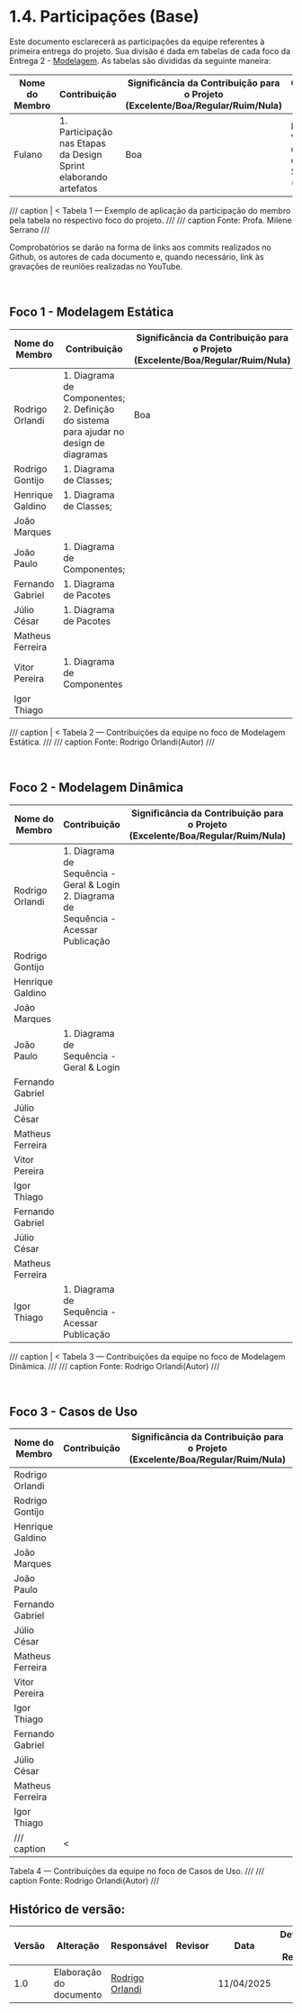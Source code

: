 # 1.4. Participações (Base)

Este documento esclarecerá as participações da equipe referentes à primeira entrega do projeto. Sua divisão é dada em tabelas de cada foco da Entrega 2 - [Modelagem](2.Modelagem.md). As tabelas são divididas da seguinte maneira:

|Nome do Membro | Contribuição | Significância da Contribuição para o Projeto (Excelente/Boa/Regular/Ruim/Nula) | Comprobatórios Claros (com link) |
|---------------|--------------|--------------------------------------------------------------------------------|---------------------------|
| Fulano  |  1. Participação nas Etapas da Design Sprint elaborando artefatos | Boa | Registro nos Versionamentos do Documento de Design Sprint, conforme (link) |

/// caption | <
Tabela 1 — Exemplo de aplicação da participação do membro pela tabela no respectivo foco do projeto.
///
/// caption
Fonte: Profa. Milene Serrano
///

Comprobatórios se darão na forma de links aos commits realizados no Github, os autores de cada documento e, quando necessário, link às gravações de reuniões realizadas no YouTube.

<br>

## Foco 1 - Modelagem Estática

|Nome do Membro | Contribuição | Significância da Contribuição para o Projeto (Excelente/Boa/Regular/Ruim/Nula) | Comprobatórios Claros (com link) |
|---------------|--------------|--------------------------------------------------------------------------------|---------------------------|
| Rodrigo Orlandi | 1. Diagrama de Componentes; <br> 2. Definição do sistema para ajudar no design de diagramas |  Boa  | 1. [Commit](https://github.com/UnBArqDsw2025-1-Turma02/2025.1-T02_G5_BackSeat_Entrega_02/commit/00591a2cf944f3020f0742db6f9a52d8c00a893f); <br> 2. [Definição Backseat](https://docs.google.com/document/d/1FAuYqqCOM6dSgEaRmESRIExmBsOCEnG8qxCVmocoBr8/edit?usp=sharing). |
| Rodrigo Gontijo  |  1. Diagrama de Classes;  |    | 1. [Issue](https://github.com/UnBArqDsw2025-1-Turma02/2025.1-T02_G5_BackSeat_Entrega_02/issues/2)   |
| Henrique Galdino |  1. Diagrama de Classes;  |    | 1. [Issue](https://github.com/UnBArqDsw2025-1-Turma02/2025.1-T02_G5_BackSeat_Entrega_02/issues/2)  |
| João Marques     |    |    |   |
| João Paulo       | 1. Diagrama de Componentes;  |    |  1. [Issue](https://github.com/UnBArqDsw2025-1-Turma02/2025.1-T02_G5_BackSeat_Entrega_02/issues/4), [Commit específico](https://github.com/UnBArqDsw2025-1-Turma02/2025.1-T02_G5_BackSeat_Entrega_02/commit/ec3ea54f3871d4275f3fa86d345d166e45abf1e1) |
| Fernando Gabriel | 1. Diagrama de Pacotes |   |  1. [Issue](https://github.com/UnBArqDsw2025-1-Turma02/2025.1-T02_G5_BackSeat_Entrega_02/issues/3), [Commit específico](https://github.com/UnBArqDsw2025-1-Turma02/2025.1-T02_G5_BackSeat_Entrega_02/commit/e0f3cebc37fb90e464a9f30fbdabf552066dd8a3)  |
| Júlio César      | 1. Diagrama de Pacotes |   |  1. [Issue](https://github.com/UnBArqDsw2025-1-Turma02/2025.1-T02_G5_BackSeat_Entrega_02/issues/3), [Commit específico](https://github.com/UnBArqDsw2025-1-Turma02/2025.1-T02_G5_BackSeat_Entrega_02/commit/e0f3cebc37fb90e464a9f30fbdabf552066dd8a3)  |
| Matheus Ferreira |  |   |    |
| Vitor Pereira    |  1. Diagrama de Componentes  |    | 1. [Issue](https://github.com/UnBArqDsw2025-1-Turma02/2025.1-T02_G5_BackSeat_Entrega_02/issues/4), [Commit específico]()  |
| Igor Thiago      |    |    |   |


/// caption | <
Tabela 2 — Contribuições da equipe no foco de Modelagem Estática.
///
/// caption
Fonte: Rodrigo Orlandi(Autor)
///

<br>

## Foco 2 - Modelagem Dinâmica

|Nome do Membro | Contribuição | Significância da Contribuição para o Projeto (Excelente/Boa/Regular/Ruim/Nula) | Comprobatórios Claros (com link) |
|---------------|--------------|--------------------------------------------------------------------------------|---------------------------|
| Rodrigo Orlandi |1. Diagrama de Sequência - Geral & Login <br>  2. Diagrama de Sequência - Acessar Publicação  |    | 1. [Commit](https://github.com/UnBArqDsw2025-1-Turma02/2025.1-T02_G5_BackSeat_Entrega_02/commit/2f325e584544a3e263b8a5ad88eba44a4ae0824c)  |
| Rodrigo Gontijo  |    |    |   |
| Henrique Galdino |    |    |   |
| João Marques     | |  |  |
| João Paulo       | 1. Diagrama de Sequência - Geral & Login  |    | 1. [Commit](https://github.com/UnBArqDsw2025-1-Turma02/2025.1-T02_G5_BackSeat_Entrega_02/commit/dd4aa4539c98137ca0c914490e3887dcb557eebd)  |
| Fernando Gabriel |  |   |    |
| Júlio César      |  |   |    |
| Matheus Ferreira |  |   |    |
| Vitor Pereira    |    |    |   |
| Igor Thiago      |    |    |   |
| Fernando Gabriel |    |    |   |
| Júlio César      |    |    |   |
| Matheus Ferreira |    |    |   |
| Igor Thiago      | 1. Diagrama de Sequência - Acessar Publicação    |    | 1. [Commit](https://github.com/UnBArqDsw2025-1-Turma02/2025.1-T02_G5_BackSeat_Entrega_02/commit/50f0040cda42eccd2ad164a56266a823c6a9aaaes)  |

/// caption | <
Tabela 3 — Contribuições da equipe no foco de Modelagem Dinâmica.
///
/// caption
Fonte: Rodrigo Orlandi(Autor)
///

<br>

## Foco 3 - Casos de Uso

|Nome do Membro | Contribuição | Significância da Contribuição para o Projeto (Excelente/Boa/Regular/Ruim/Nula) | Comprobatórios Claros (com link) |
|---------------|--------------|--------------------------------------------------------------------------------|---------------------------|
| Rodrigo Orlandi |   |    |  |
| Rodrigo Gontijo  |    |    |   |
| Henrique Galdino |    |    |   |
| João Marques     | |  |  |
| João Paulo       |    |    |   |
| Fernando Gabriel |  |   |    |
| Júlio César      |  |   |    |
| Matheus Ferreira |  |   |    |
| Vitor Pereira    |    |    |   |
| Igor Thiago      |    |    |   |
| Fernando Gabriel |    |    |   |
| Júlio César      |    |    |   |
| Matheus Ferreira |    |    |   |
| Igor Thiago      |    |    |   |
/// caption | <
Tabela 4 — Contribuições da equipe no foco de Casos de Uso.
///
/// caption
Fonte: Rodrigo Orlandi(Autor)
///

## Histórico de versão:

| Versão | Alteração                  | Responsável     | Revisor | Data       | Detalhes da Revisão |
| -      | -                          | -               | -       | -          | -                   |
| 1.0    | Elaboração do documento | [Rodrigo Orlandi](https://github.com/orlandirodrigo) | | 11/04/2025 | |


